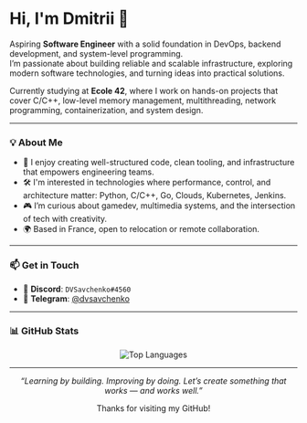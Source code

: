 <h1 align="left">Hi, I'm Dmitrii 👋</h1>

Aspiring **Software Engineer** with a solid foundation in DevOps, backend development, and system-level programming.  
I’m passionate about building reliable and scalable infrastructure, exploring modern software technologies, and turning ideas into practical solutions.

Currently studying at **Ecole 42**, where I work on hands-on projects that cover C/C++, low-level memory management, multithreading, network programming, containerization, and system design.  

---

### 💡 About Me

- 🎯 I enjoy creating well-structured code, clean tooling, and infrastructure that empowers engineering teams.
- 🛠️ I'm interested in technologies where performance, control, and architecture matter: Python, C/C++, Go, Clouds, Kubernetes, Jenkins.
- 🎮 I’m curious about gamedev, multimedia systems, and the intersection of tech with creativity.
- 🌍 Based in France, open to relocation or remote collaboration.

---

### 📫 Get in Touch

- 💬 **Discord**: `DVSavchenko#4560`  
- 📱 **Telegram**: [@dvsavchenko](https://t.me/dvsavchenko)

---

### 📊 GitHub Stats

<p align="center">
  <img src="https://github-readme-stats.vercel.app/api/top-langs/?username=SavchenkoDV&layout=compact&theme=tokyonight" alt="Top Languages"/>
</p>

---

<p align="center"><em>“Learning by building. Improving by doing. Let’s create something that works — and works well.”</em></p>
<p align="center">Thanks for visiting my GitHub!</p>
